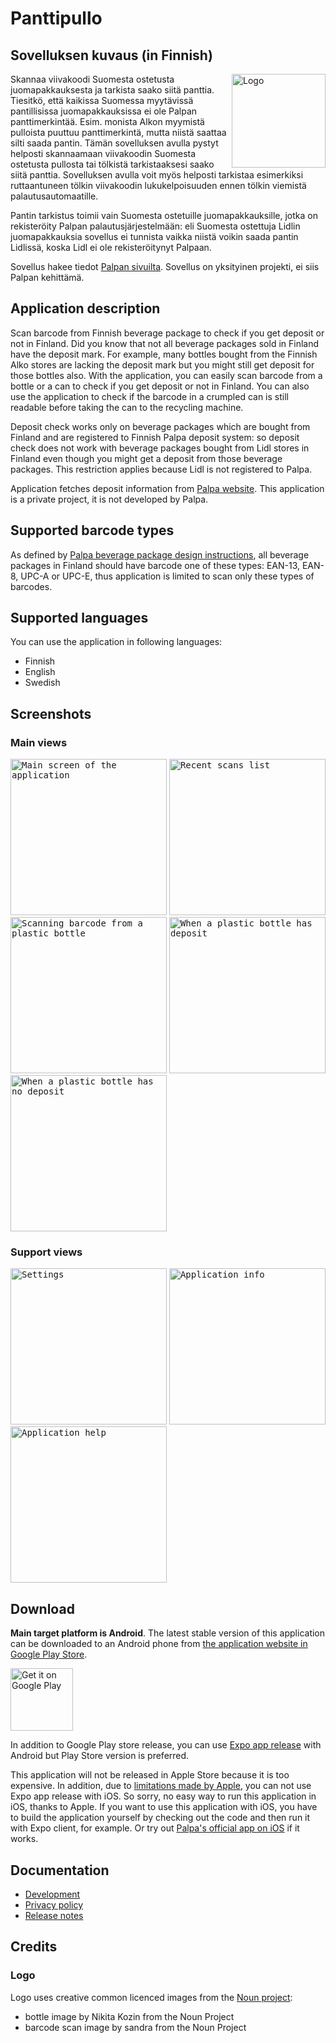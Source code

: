 # Panttipullo

## Sovelluksen kuvaus (in Finnish)

<img src="play_store/logo.png" width="150" alt="Logo" align="right" />

Skannaa viivakoodi Suomesta ostetusta juomapakkauksesta ja tarkista saako siitä panttia. Tiesitkö, että kaikissa Suomessa myytävissä pantillisissa juomapakkauksissa ei ole Palpan panttimerkintää. Esim. monista Alkon myymistä pulloista puuttuu panttimerkintä, mutta niistä saattaa silti saada pantin. Tämän sovelluksen avulla pystyt helposti skannaamaan viivakoodin Suomesta ostetusta pullosta tai tölkistä tarkistaaksesi saako siitä panttia. Sovelluksen avulla voit myös helposti tarkistaa esimerkiksi ruttaantuneen tölkin viivakoodin lukukelpoisuuden ennen tölkin viemistä palautusautomaatille.

Pantin tarkistus toimii vain Suomesta ostetuille juomapakkauksille, jotka on rekisteröity Palpan palautusjärjestelmään: eli Suomesta ostettuja Lidlin juomapakkauksia sovellus ei tunnista vaikka niistä voikin saada pantin Lidlissä, koska Lidl ei ole rekisteröitynyt Palpaan.

Sovellus hakee tiedot [Palpan sivuilta](https://extra.palpa.fi/pantillisuus). 
Sovellus on yksityinen projekti, ei siis Palpan kehittämä.

## Application description

Scan barcode from Finnish beverage package to check if you get deposit or not in Finland. Did you know that not all beverage packages sold in Finland have the deposit mark. For example, many bottles bought from the Finnish Alko stores are lacking the deposit mark but you might still get deposit for those bottles also. With the application, you can easily scan barcode from a bottle or a can to check if you get deposit or not in Finland. You can also use the application to check if the barcode in a crumpled can is still readable before taking the can to the recycling machine.

Deposit check works only on beverage packages which are bought from Finland and are registered to Finnish Palpa deposit system: so deposit check does not work with beverage packages bought from Lidl stores in Finland even though you might get a deposit from those beverage packages. This restriction applies because Lidl is not registered to Palpa.

Application fetches deposit information from [Palpa website](https://extra.palpa.fi/pantillisuus). 
This application is a private project, it is not developed by Palpa.

## Supported barcode types

As defined by [Palpa beverage package design instructions](https://www.palpa.fi/materiaalipankki/), 
all beverage packages in Finland should have barcode one of these types: 
EAN-13, EAN-8, UPC-A or UPC-E, thus application is limited to scan only these types of barcodes.

## Supported languages

You can use the application in following languages:
* Finnish
* English
* Swedish

## Screenshots

### Main views

<kbd><img src="play_store/screenshots/en/01_main_screen.png" width="250" alt="Main screen of the application"/></kbd> <kbd><img src="play_store/screenshots/en/02_recent_scans.png" width="250" alt="Recent scans list"/></kbd> <kbd><img src="play_store/screenshots/en/03_scanning.png" width="250" alt="Scanning barcode from a plastic bottle"/></kbd> <kbd><img src="play_store/screenshots/en/04_scan_result_has_deposit.png" width="250" alt="When a plastic bottle has deposit"/></kbd> <kbd><img src="play_store/screenshots/en/05_scan_result_no_deposit.png" width="250" alt="When a plastic bottle has no deposit"/></kbd>
  
### Support views

<kbd><img src="play_store/screenshots/en/06_settings.png" width="250" alt="Settings"/></kbd> <kbd><img src="play_store/screenshots/en/07_info.png" width="250" alt="Application info"/></kbd> <kbd><img src="play_store/screenshots/en/08_help.png" width="250" alt="Application help"/></kbd>

## Download

**Main target platform is Android**. The latest stable version of this application can be downloaded to an Android phone
from [the application website in Google Play Store](https://play.google.com/store/apps/details?id=fi.mvestola.panttipullo&hl=fi).

<a style="display: block;" href='https://play.google.com/store/apps/details?id=fi.mvestola.panttipullo&hl=fi'><img height="100" alt="Get it on Google Play" src='https://play.google.com/intl/en_us/badges/images/generic/en_badge_web_generic.png'/></a>

In addition to Google Play store release, you can use [Expo app release](https://expo.io/@mvestola/Panttipullo) with Android but Play Store version is preferred.

This application will not be released in Apple Store because it is too expensive. In addition, due to [limitations made by Apple](https://blog.expo.io/upcoming-limitations-to-ios-expo-client-8076d01aee1a), you can not use Expo app release with iOS. So sorry, no easy way to run this application in iOS, thanks to Apple. If you want to use this application with iOS, you have to build the application yourself by checking out the code and then run it with Expo client, for example. Or try out [Palpa's official app on iOS](https://apps.apple.com/fi/app/palpa/id1459355439) if it works.

## Documentation

* [Development](./docs/DEVELOPMENT.md)
* [Privacy policy](privacy-policy.md)
* [Release notes](RELEASE-NOTES.md)

## Credits

### Logo

Logo uses creative common licenced images from the [Noun project](https://thenounproject.com):
* bottle image by Nikita Kozin from the Noun Project
* barcode scan image by sandra from the Noun Project
